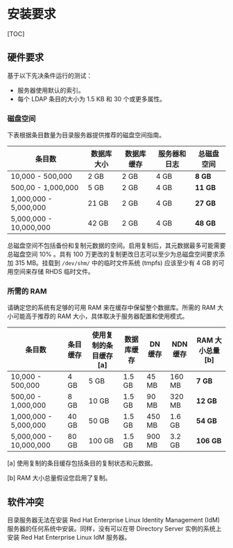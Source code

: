 # 安装要求

[TOC]

## 硬件要求

基于以下先决条件运行的测试：

- 服务器使用默认的索引。
- 每个 LDAP 条目的大小为 1.5 KB 和 30 个或更多属性。

### 磁盘空间

下表根据条目数量为目录服务器提供推荐的磁盘空间指南。

| 条目数                 | 数据库大小 | 数据库缓存 | 服务器和日志 | 总磁盘空间 |
| ---------------------- | ---------- | ---------- | ------------ | ---------- |
| 10,000 - 500,000       | 2 GB       | 2 GB       | 4 GB         | **8 GB**   |
| 500,00 - 1,000,000     | 5 GB       | 2 GB       | 4 GB         | **11 GB**  |
| 1,000,000 - 5,000,000  | 21 GB      | 2 GB       | 4 GB         | **27 GB**  |
| 5,000,000 - 10,000,000 | 42 GB      | 2 GB       | 4 GB         | **48 GB**  |

总磁盘空间不包括备份和复制元数据的空间。启用复制后，其元数据最多可能需要总磁盘空间 10% 。具有 100 万更改的复制更改日志可以至少为总磁盘空间要求添加 315 MB。挂载到 `/dev/shm/` 中的临时文件系统 (tmpfs) 应该至少有 4 GB 的可用空间来存储 RHDS 临时文件。

### 所需的 RAM

请确定您的系统有足够的可用 RAM 来在缓存中保留整个数据库。所需的 RAM 大小可能高于推荐的 RAM 大小，具体取决于服务器配置和使用模式。

| 条目数                 | 条目缓存 | 使用复制的条目缓存 [a] | 数据库缓存 | DN 缓存 | NDN 缓存 | RAM 大小总量 [b] |
| ---------------------- | -------- | ---------------------- | ---------- | ------- | -------- | ---------------- |
| 10,000 - 500,000       | 4 GB     | 5 GB                   | 1.5 GB     | 45 MB   | 160 MB   | **7 GB**         |
| 500,00 - 1,000,000     | 8 GB     | 10 GB                  | 1.5 GB     | 90 MB   | 320 MB   | **12 GB**        |
| 1,000,000 - 5,000,000  | 40 GB    | 50 GB                  | 1.5 GB     | 450 MB  | 1.6 GB   | **54 GB**        |
| 5,000,000 - 10,000,000 | 80 GB    | 100 GB                 | 1.5 GB     | 900 MB  | 3.2 GB   | **106 GB**       |

[a]	使用复制的条目缓存包括条目的复制状态和元数据。

[b]	RAM 大小总量假设您启用了复制。

## 软件冲突

目录服务器无法在安装 Red Hat Enterprise Linux Identity  Management (IdM) 服务器的任何系统中安装。同样，没有可以在带 Directory Server 实例的系统上安装 Red Hat  Enterprise Linux IdM 服务器。